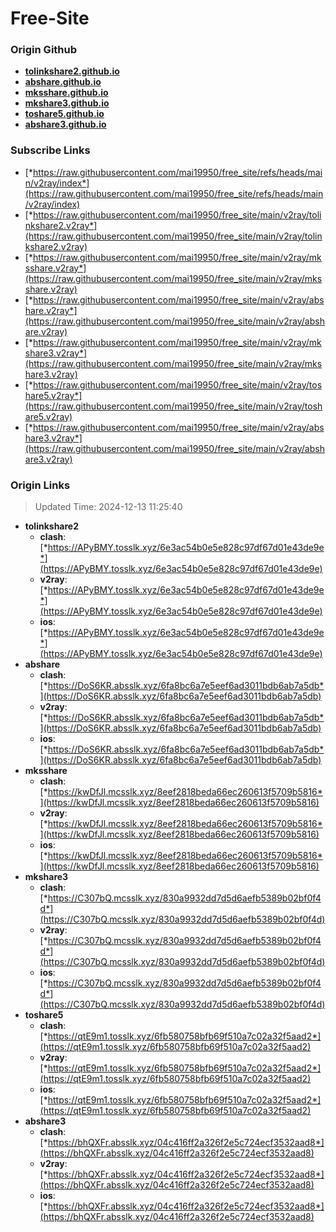 # Free-Site

### Origin Github

- [**tolinkshare2.github.io**](https://github.com/tolinkshare2/tolinkshare2.github.io)
- [**abshare.github.io**](https://github.com/abshare/abshare.github.io)
- [**mksshare.github.io**](https://github.com/mksshare/mksshare.github.io)
- [**mkshare3.github.io**](https://github.com/mkshare3/mkshare3.github.io)
- [**toshare5.github.io**](https://github.com/toshare5/toshare5.github.io)
- [**abshare3.github.io**](https://github.com/abshare3/abshare3.github.io)

### Subscribe Links

- [*https://raw.githubusercontent.com/mai19950/free_site/refs/heads/main/v2ray/index*](https://raw.githubusercontent.com/mai19950/free_site/refs/heads/main/v2ray/index)
- [*https://raw.githubusercontent.com/mai19950/free_site/main/v2ray/tolinkshare2.v2ray*](https://raw.githubusercontent.com/mai19950/free_site/main/v2ray/tolinkshare2.v2ray)
- [*https://raw.githubusercontent.com/mai19950/free_site/main/v2ray/mksshare.v2ray*](https://raw.githubusercontent.com/mai19950/free_site/main/v2ray/mksshare.v2ray)
- [*https://raw.githubusercontent.com/mai19950/free_site/main/v2ray/abshare.v2ray*](https://raw.githubusercontent.com/mai19950/free_site/main/v2ray/abshare.v2ray)
- [*https://raw.githubusercontent.com/mai19950/free_site/main/v2ray/mkshare3.v2ray*](https://raw.githubusercontent.com/mai19950/free_site/main/v2ray/mkshare3.v2ray)
- [*https://raw.githubusercontent.com/mai19950/free_site/main/v2ray/toshare5.v2ray*](https://raw.githubusercontent.com/mai19950/free_site/main/v2ray/toshare5.v2ray)
- [*https://raw.githubusercontent.com/mai19950/free_site/main/v2ray/abshare3.v2ray*](https://raw.githubusercontent.com/mai19950/free_site/main/v2ray/abshare3.v2ray)

### Origin Links

> Updated Time: 2024-12-13 11:25:40

- **tolinkshare2**
  - **clash**: [*https://APyBMY.tosslk.xyz/6e3ac54b0e5e828c97df67d01e43de9e*](https://APyBMY.tosslk.xyz/6e3ac54b0e5e828c97df67d01e43de9e)
  - **v2ray**: [*https://APyBMY.tosslk.xyz/6e3ac54b0e5e828c97df67d01e43de9e*](https://APyBMY.tosslk.xyz/6e3ac54b0e5e828c97df67d01e43de9e)
  - **ios**: [*https://APyBMY.tosslk.xyz/6e3ac54b0e5e828c97df67d01e43de9e*](https://APyBMY.tosslk.xyz/6e3ac54b0e5e828c97df67d01e43de9e)
- **abshare**
  - **clash**: [*https://DoS6KR.absslk.xyz/6fa8bc6a7e5eef6ad3011bdb6ab7a5db*](https://DoS6KR.absslk.xyz/6fa8bc6a7e5eef6ad3011bdb6ab7a5db)
  - **v2ray**: [*https://DoS6KR.absslk.xyz/6fa8bc6a7e5eef6ad3011bdb6ab7a5db*](https://DoS6KR.absslk.xyz/6fa8bc6a7e5eef6ad3011bdb6ab7a5db)
  - **ios**: [*https://DoS6KR.absslk.xyz/6fa8bc6a7e5eef6ad3011bdb6ab7a5db*](https://DoS6KR.absslk.xyz/6fa8bc6a7e5eef6ad3011bdb6ab7a5db)
- **mksshare**
  - **clash**: [*https://kwDfJl.mcsslk.xyz/8eef2818beda66ec260613f5709b5816*](https://kwDfJl.mcsslk.xyz/8eef2818beda66ec260613f5709b5816)
  - **v2ray**: [*https://kwDfJl.mcsslk.xyz/8eef2818beda66ec260613f5709b5816*](https://kwDfJl.mcsslk.xyz/8eef2818beda66ec260613f5709b5816)
  - **ios**: [*https://kwDfJl.mcsslk.xyz/8eef2818beda66ec260613f5709b5816*](https://kwDfJl.mcsslk.xyz/8eef2818beda66ec260613f5709b5816)
- **mkshare3**
  - **clash**: [*https://C307bQ.mcsslk.xyz/830a9932dd7d5d6aefb5389b02bf0f4d*](https://C307bQ.mcsslk.xyz/830a9932dd7d5d6aefb5389b02bf0f4d)
  - **v2ray**: [*https://C307bQ.mcsslk.xyz/830a9932dd7d5d6aefb5389b02bf0f4d*](https://C307bQ.mcsslk.xyz/830a9932dd7d5d6aefb5389b02bf0f4d)
  - **ios**: [*https://C307bQ.mcsslk.xyz/830a9932dd7d5d6aefb5389b02bf0f4d*](https://C307bQ.mcsslk.xyz/830a9932dd7d5d6aefb5389b02bf0f4d)
- **toshare5**
  - **clash**: [*https://qtE9m1.tosslk.xyz/6fb580758bfb69f510a7c02a32f5aad2*](https://qtE9m1.tosslk.xyz/6fb580758bfb69f510a7c02a32f5aad2)
  - **v2ray**: [*https://qtE9m1.tosslk.xyz/6fb580758bfb69f510a7c02a32f5aad2*](https://qtE9m1.tosslk.xyz/6fb580758bfb69f510a7c02a32f5aad2)
  - **ios**: [*https://qtE9m1.tosslk.xyz/6fb580758bfb69f510a7c02a32f5aad2*](https://qtE9m1.tosslk.xyz/6fb580758bfb69f510a7c02a32f5aad2)
- **abshare3**
  - **clash**: [*https://bhQXFr.absslk.xyz/04c416ff2a326f2e5c724ecf3532aad8*](https://bhQXFr.absslk.xyz/04c416ff2a326f2e5c724ecf3532aad8)
  - **v2ray**: [*https://bhQXFr.absslk.xyz/04c416ff2a326f2e5c724ecf3532aad8*](https://bhQXFr.absslk.xyz/04c416ff2a326f2e5c724ecf3532aad8)
  - **ios**: [*https://bhQXFr.absslk.xyz/04c416ff2a326f2e5c724ecf3532aad8*](https://bhQXFr.absslk.xyz/04c416ff2a326f2e5c724ecf3532aad8)
